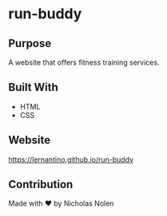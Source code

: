 # run-buddy

## Purpose
A website that offers fitness training services.

## Built With
* HTML
* CSS

## Website 
https://lernantino.github.io/run-buddy

## Contribution
Made with ❤️ by Nicholas Nolen
